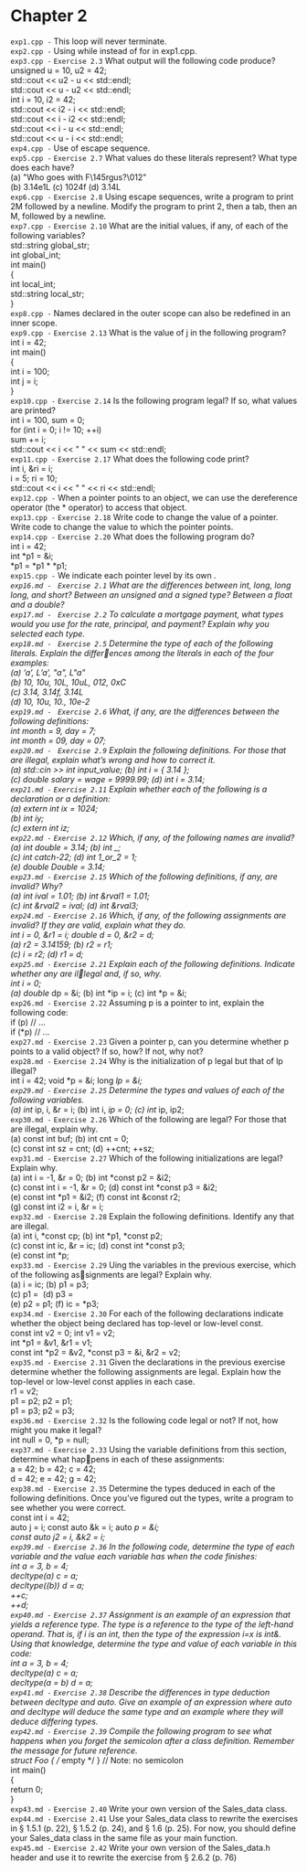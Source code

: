#      Chapter 2



`exp1.cpp -`  This loop will never terminate.       
`exp2.cpp -`  Using while instead of for in exp1.cpp.    
`exp3.cpp -`  `Exercise 2.3` What output will the following code produce?        
unsigned u = 10, u2 = 42;       
std::cout << u2 - u << std::endl;       
std::cout << u - u2 << std::endl;        
int i = 10, i2 = 42;        
std::cout << i2 - i << std::endl;       
std::cout << i - i2 << std::endl;       
std::cout << i - u << std::endl;     
std::cout << u - i << std::endl;     
`exp4.cpp -`  Use of escape sequence.     
`exp5.cpp -`  `Exercise 2.7` What values do these literals represent? What type does each have?       
(a) "Who goes with F\145rgus?\012"        
(b) 3.14e1L (c) 1024f (d) 3.14L         
`exp6.cpp -`  `Exercise 2.8` Using escape sequences, write a program to print 2M followed by a newline. Modify the program to print 2, then a tab, then an M, followed by a newline.       
`exp7.cpp -`  `Exercise 2.10` What are the initial values, if any, of each of the following variables?            
std::string global_str;        
int global_int;       
int main()       
{       
int local_int;       
std::string local_str;        
}        
`exp8.cpp -`  Names declared in the outer scope can also be redefined in an inner scope.        
`exp9.cpp -`  `Exercise 2.13` What is the value of j in the following program?      
int i = 42;     
int main()     
{     
int i = 100;     
int j = i;     
}     
`exp10.cpp -`  `Exercise 2.14` Is the following program legal? If so, what values are printed?     
int i = 100, sum = 0;     
for (int i = 0; i != 10; ++i)     
sum += i;     
std::cout << i << " " << sum << std::endl;      
`exp11.cpp -`  `Exercise 2.17` What does the following code print?      
int i, &ri = i;       
i = 5; ri = 10;      
std::cout << i << " " << ri << std::endl;      
`exp12.cpp -`  When a pointer points to an object, we can use the dereference operator (the * operator) to access that object.      
`exp13.cpp -`  `Exercise 2.18` Write code to change the value of a pointer. Write code to change the value to which the pointer points.       
`exp14.cpp -`  `Exercise 2.20` What does the following program do?      
int i = 42;     
int *p1 = &i;     
*p1 = *p1 * *p1;      
`exp15.cpp -`  We indicate each pointer level by its own *.        
`exp16.md - `  `Exercise 2.1` What are the differences between int, long, long long, and short? Between an unsigned and a signed type? Between a float and a double?        
`exp17.md - `  `Exercise 2.2` To calculate a mortgage payment, what types would you use for the rate, principal, and payment? Explain why you selected each type.        
`exp18.md - `  `Exercise 2.5` Determine the type of each of the following literals. Explain the differences among the literals in each of the four examples:       
(a) ’a’, L’a’, "a", L"a"        
(b) 10, 10u, 10L, 10uL, 012, 0xC       
(c) 3.14, 3.14f, 3.14L       
(d) 10, 10u, 10., 10e-2          
`exp19.md - `  `Exercise 2.6` What, if any, are the differences between the following definitions:       
int month = 9, day = 7;       
int month = 09, day = 07;        
`exp20.md - `  `Exercise 2.9` Explain the following definitions. For those that are illegal, explain what’s wrong and how to correct it.       
(a) std::cin >> int input_value; (b) int i = { 3.14 };       
(c) double salary = wage = 9999.99; (d) int i = 3.14;         
`exp21.md -`  `Exercise 2.11` Explain whether each of the following is a declaration or a definition:       
(a) extern int ix = 1024;       
(b) int iy;        
(c) extern int iz;        
`exp22.md -`  `Exercise 2.12` Which, if any, of the following names are invalid?         
(a) int double = 3.14; (b) int _;         
(c) int catch-22; (d) int 1_or_2 = 1;         
(e) double Double = 3.14;          
`exp23.md -`  `Exercise 2.15` Which of the following definitions, if any, are invalid? Why?         
(a) int ival = 1.01; (b) int &rval1 = 1.01;       
(c) int &rval2 = ival; (d) int &rval3;         
`exp24.md -`  `Exercise 2.16` Which, if any, of the following assignments are invalid? If they are valid, explain what they do.         
int i = 0, &r1 = i; double d = 0, &r2 = d;        
(a) r2 = 3.14159; (b) r2 = r1;        
(c) i = r2; (d) r1 = d;          
`exp25.md -`  `Exercise 2.21` Explain each of the following definitions. Indicate whether any are illegal and, if so, why.       
int i = 0;         
(a) double* dp = &i; (b) int *ip = i; (c) int *p = &i;        
`exp26.md -`  `Exercise 2.22` Assuming p is a pointer to int, explain the following code:          
if (p) // ...        
if (*p) // ...       
`exp27.md -`  `Exercise 2.23` Given a pointer p, can you determine whether p points to a valid object? If so, how? If not, why not?         
`exp28.md -`  `Exercise 2.24` Why is the initialization of p legal but that of lp illegal?         
int i = 42; void *p = &i; long *lp = &i;        
`exp29.md -`  `Exercise 2.25` Determine the types and values of each of the following variables.        
(a) int* ip, i, &r = i; (b) int i, *ip = 0; (c) int* ip, ip2;        
`exp30.md -`  `Exercise 2.26` Which of the following are legal? For those that are illegal, explain why.       
(a) const int buf; (b) int cnt = 0;         
(c) const int sz = cnt; (d) ++cnt; ++sz;         
`exp31.md -`  `Exercise 2.27` Which of the following initializations are legal? Explain why.         
(a) int i = -1, &r = 0; (b) int *const p2 = &i2;         
(c) const int i = -1, &r = 0; (d) const int *const p3 = &i2;        
(e) const int *p1 = &i2; (f) const int &const r2;         
(g) const int i2 = i, &r = i;         
`exp32.md -`  `Exercise 2.28` Explain the following definitions. Identify any that are illegal.          
(a) int i, *const cp; (b) int *p1, *const p2;        
(c) const int ic, &r = ic; (d) const int *const p3;       
(e) const int *p;        
`exp33.md -`  `Exercise 2.29` Uing the variables in the previous exercise, which of the following assignments are legal? Explain why.     
(a) i = ic; (b) p1 = p3;        
(c) p1 = &ic; (d) p3 = &ic;      
(e) p2 = p1; (f) ic = *p3;         
`exp34.md -`  `Exercise 2.30` For each of the following declarations indicate whether the object being declared has top-level or low-level const.         
const int v2 = 0; int v1 = v2;        
int *p1 = &v1, &r1 = v1;        
const int *p2 = &v2, *const p3 = &i, &r2 = v2;         
`exp35.md -`  `Exercise 2.31` Given the declarations in the previous exercise determine whether the following assignments are legal. Explain how the top-level or low-level const applies in each case.          
r1 = v2;       
p1 = p2; p2 = p1;       
p1 = p3; p2 = p3;       
`exp36.md -`  `Exercise 2.32` Is the following code legal or not? If not, how might you make it legal?        
int null = 0, *p = null;       
`exp37.md -`  `Exercise 2.33` Using the variable definitions from this section, determine what happens in each of these assignments:        
a = 42; b = 42; c = 42;         
d = 42; e = 42; g = 42;        
`exp38.md -`  `Exercise 2.35` Determine the types deduced in each of the following definitions. Once you’ve figured out the types, write a program to see whether you were correct.       
const int i = 42;        
auto j = i; const auto &k = i; auto *p = &i;       
const auto j2 = i, &k2 = i;        
`exp39.md -`  `Exercise 2.36` In the following code, determine the type of each variable and the value each variable has when the code finishes:        
int a = 3, b = 4;       
decltype(a) c = a;       
decltype((b)) d = a;       
++c;        
++d;        
`exp40.md -`  `Exercise 2.37` Assignment is an example of an expression that yields a reference type. The type is a reference to the type of the left-hand operand. That is, if i is an int, then the type of the expression i=x is int&. Using that knowledge, determine the type and value of each variable in this code:          
int a = 3, b = 4;        
decltype(a) c = a;        
decltype(a = b) d = a;        
`exp41.md -`  `Exercise 2.38` Describe the differences in type deduction between decltype and auto. Give an example of an expression where auto and decltype will deduce the same type and an example where they will deduce differing types.          
`exp42.md -`  `Exercise 2.39` Compile the following program to see what happens when you forget the semicolon after a class definition. Remember the message for future reference.          
struct Foo { /* empty */ } // Note: no semicolon       
int main()      
{      
return 0;      
}       
`exp43.md -`  `Exercise 2.40` Write your own version of the Sales_data class.          
`exp44.md -`  `Exercise 2.41` Use your Sales_data class to rewrite the exercises in § 1.5.1 (p. 22), § 1.5.2 (p. 24), and § 1.6 (p. 25). For now, you should define your Sales_data class in the same file as your main function.         
`exp45.md -`  `Exercise 2.42` Write your own version of the Sales_data.h header and use it to rewrite the exercise from § 2.6.2 (p. 76)       



